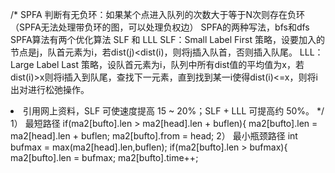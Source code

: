/*
SPFA
判断有无负环：如果某个点进入队列的次数大于等于N次则存在负环（SPFA无法处理带负环的图，可以处理负权边）
SPFA的两种写法，bfs和dfs
SPFA算法有两个优化算法 SLF 和 LLL
SLF：Small Label First 策略，设要加入的节点是j，队首元素为i，若dist(j)<dist(i)，则将j插入队首，否则插入队尾。 
LLL：Large Label Last 策略，设队首元素为i，队列中所有dist值的平均值为x，若dist(i)>x则将i插入到队尾，查找下一元素，直到找到某一i使得dist(i)&lt;=x，则将i出对进行松弛操作。</li><li>引用网上资料，SLF 可使速度提高 15 ~ 20%；SLF + LLL 可提高约 50%。
*/
1）
最短路径
			if(ma2[bufto].len > ma2[head].len + buflen){
				ma2[bufto].len = ma2[head].len + buflen;
				ma2[bufto].from = head;
2）
最小瓶颈路径
			int bufmax = max(ma2[head].len,buflen);
			if(ma2[bufto].len > bufmax){
				ma2[bufto].len = bufmax;
				ma2[bufto].time++;
